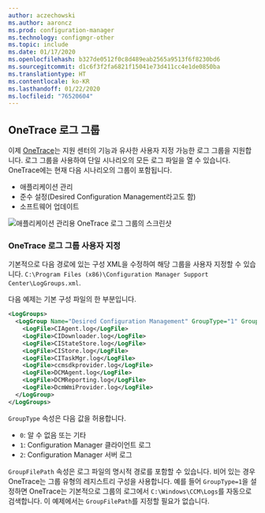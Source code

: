 ```yaml
---
author: aczechowski
ms.author: aaroncz
ms.prod: configuration-manager
ms.technology: configmgr-other
ms.topic: include
ms.date: 01/17/2020
ms.openlocfilehash: b327de0512f0c8d489eab2565a9513f6f8230bd6
ms.sourcegitcommit: d1c6f3f2fa6821f15041e73d411cc4e1de0850ba
ms.translationtype: HT
ms.contentlocale: ko-KR
ms.lasthandoff: 01/22/2020
ms.locfileid: "76520604"
---
```

## <a name="bkmk_onetrace"></a> OneTrace 로그 그룹

<!--5559993-->

이제 [OneTrace](/configmgr/core/support/support-center-onetrace)는 지원 센터의 기능과 유사한 사용자 지정 가능한 로그 그룹을 지원합니다. 로그 그룹을 사용하여 단일 시나리오의 모든 로그 파일을 열 수 있습니다. OneTrace에는 현재 다음 시나리오의 그룹이 포함됩니다.

- 애플리케이션 관리
- 준수 설정(Desired Configuration Management라고도 함)
- 소프트웨어 업데이트

![애플리케이션 관리용 OneTrace 로그 그룹의 스크린샷](../../media/5559993-onetrace-log-groups.png)

### <a name="customize-onetrace-log-groups"></a>OneTrace 로그 그룹 사용자 지정

기본적으로 다음 경로에 있는 구성 XML을 수정하여 해당 그룹을 사용자 지정할 수 있습니다. `C:\Program Files (x86)\Configuration Manager Support Center\LogGroups.xml`.

다음 예제는 기본 구성 파일의 한 부분입니다.

``` XML
<LogGroups>
  <LogGroup Name="Desired Configuration Management" GroupType="1" GroupFilePath="">
    <LogFile>CIAgent.log</LogFile>
    <LogFile>CIDownloader.log</LogFile>
    <LogFile>CIStateStore.log</LogFile>
    <LogFile>CIStore.log</LogFile>
    <LogFile>CITaskMgr.log</LogFile>
    <LogFile>ccmsdkprovider.log</LogFile>
    <LogFile>DCMAgent.log</LogFile>
    <LogFile>DCMReporting.log</LogFile>
    <LogFile>DcmWmiProvider.log</LogFile>
  </LogGroup>
</LogGroups>
```

`GroupType` 속성은 다음 값을 허용합니다.

- `0`: 알 수 없음 또는 기타
- `1`: Configuration Manager 클라이언트 로그
- `2`: Configuration Manager 서버 로그

`GroupFilePath` 속성은 로그 파일의 명시적 경로를 포함할 수 있습니다. 비어 있는 경우 OneTrace는 그룹 유형의 레지스트리 구성을 사용합니다. 예를 들어 `GroupType=1`을 설정하면 OneTrace는 기본적으로 그룹의 로그에서 `C:\Windows\CCM\Logs`를 자동으로 검색합니다. 이 예제에서는 `GroupFilePath`를 지정할 필요가 없습니다.
